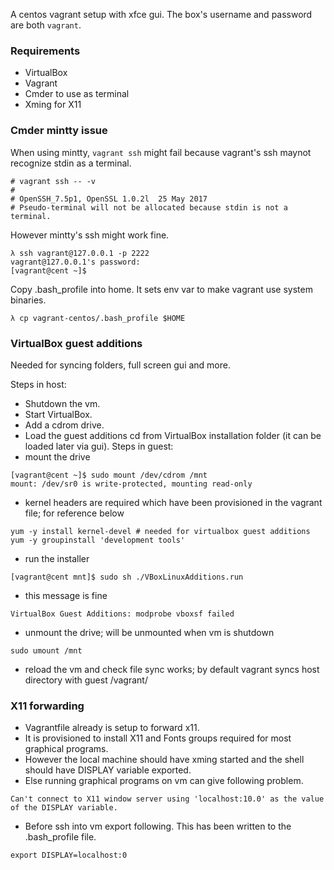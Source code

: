 A centos vagrant setup with xfce gui. The box's username and password are both `vagrant`.

### Requirements
* VirtualBox
* Vagrant
* Cmder to use as terminal
* Xming for X11

### Cmder mintty issue
When using mintty, `vagrant ssh` might fail because vagrant's ssh maynot recognize stdin as a terminal.
```
# vagrant ssh -- -v
# 
# OpenSSH_7.5p1, OpenSSL 1.0.2l  25 May 2017
# Pseudo-terminal will not be allocated because stdin is not a terminal.
```
However mintty's ssh might work fine.
```
λ ssh vagrant@127.0.0.1 -p 2222
vagrant@127.0.0.1's password:
[vagrant@cent ~]$
```
Copy .bash\_profile into home. It sets env var to make vagrant use system binaries.
```
λ cp vagrant-centos/.bash_profile $HOME
```

### VirtualBox guest additions
Needed for syncing folders, full screen gui and more.

Steps in host:
* Shutdown the vm.
* Start VirtualBox.
* Add a cdrom drive.
* Load the guest additions cd from VirtualBox installation folder (it can be loaded later via gui).
Steps in guest:
* mount the drive
```
[vagrant@cent ~]$ sudo mount /dev/cdrom /mnt
mount: /dev/sr0 is write-protected, mounting read-only
```
* kernel headers are required which have been provisioned in the vagrant file; for reference below
```
yum -y install kernel-devel # needed for virtualbox guest additions
yum -y groupinstall 'development tools'
```
* run the installer
```
[vagrant@cent mnt]$ sudo sh ./VBoxLinuxAdditions.run
```
* this message is fine
```
VirtualBox Guest Additions: modprobe vboxsf failed
```
* unmount the drive; will be unmounted when vm is shutdown
```
sudo umount /mnt
```
* reload the vm and check file sync works; by default vagrant syncs host directory with guest /vagrant/

### X11 forwarding
* Vagrantfile already is setup to forward x11.
* It is provisioned to install X11 and Fonts groups required for most graphical programs.
* However the local machine should have xming started and the shell should have DISPLAY variable exported.
* Else running graphical programs on vm can give following problem.
```
Can't connect to X11 window server using 'localhost:10.0' as the value of the DISPLAY variable.
```
* Before ssh into vm export following. This has been written to the .bash\_profile file.
```
export DISPLAY=localhost:0
```
